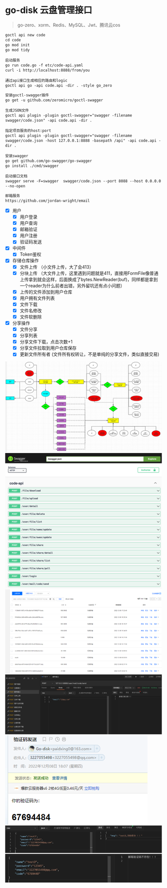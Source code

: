 # go-disk 云盘管理接口
> go-zero、xorm、Redis、MySQL、Jwt、腾讯云cos
> 
> 
```text
goctl api new code
cd code
go mod init
go mod tidy

启动服务
go run code.go -f etc/code-api.yaml  
curl -i http://localhost:8888/from/you

通过api接口生成相应的路由和logic
goctl api go -api code.api -dir . -style go_zero
```
```text
安装goctl-swagger插件
go get -u github.com/zeromicro/goctl-swagger

生成JSON文件
goctl api plugin -plugin goctl-swagger="swagger -filename swagger/code.json" -api code.api -dir .

指定项目服务的host:port
goctl api plugin -plugin goctl-swagger="swagger -filename swagger/code.json -host 127.0.0.1:8888 -basepath /api" -api code.api -dir .

安装swagger
go get github.com/go-swagger/go-swagger
go install ./cmd/swagger

启动接口文档
swagger serve -F=swagger  swagger/code.json --port 8088 --host 0.0.0.0  --no-open

```
```text
邮箱服务
https://github.com/jordan-wright/email
```
- [x] 用户
  - [x] 用户登录
  - [x] 用户查询
  - [x] 邮箱验证
  - [x] 用户注册
  - [x] 验证码发送
- [x] 中间件
  - [x] Token鉴权
- [x] 存储仓库操作
  - [x] 文件上传
  （小文件上传，大了会413）
  - [x] 分块上传
  （大文件上传，这里遇到问题就是411，直接用FormFile像普通上传拿到就会这样，后面换成了bytes.NewReader(buf)，同样都是拿到一个reader为什么前者出错，另外留坑还有点小问题）
  - [x] 上传的文件添加到用户仓库
  - [x] 用户拥有文件列表
  - [x] 文件下载
  - [x] 文件名修改
  - [x] 文件软删除
- [x] 分享操作
  - [x] 文件分享
  - [x] 分享列表
  - [x] 分享文件下载，点击次数+1
  - [x] 分享文件拉取到用户仓库保存
  - [x] 更新文件所有者
   (文件所有权转让，不是单纯的分享文件，类似直接交易)

![img.png](code/img/img.png)
![img.png](code/img/img1.png)
![img.png](code/img/img2.png)
![img.png](code/img/img3.png)
![img.png](code/img/img4.png)
![img.png](code/img/img5.png)
![img.png](code/img/img6.png)
